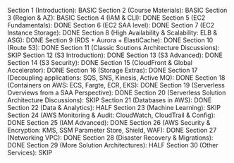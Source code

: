 Section 1 (Introduction):                                                           BASIC
Section 2 (Course Materials):                                                       BASIC
Section 3 (Region & AZ):                                                            BASIC
Section 4 (IAM & CLI):                                                              DONE
Section 5 (EC2 Fundamentals):                                                       DONE
Section 6 (EC2 SAA level):                                                          DONE
Section 7 (EC2 Instance Storage):                                                   DONE
Section 8 (High Availability & Scalability: ELB & ASG):                             DONE
Section 9 (RDS + Aurora + ElastiCache):                                             DONE
Section 10 (Route 53):                                                              DONE
Section 11 (Classic Soutions Architecture Discussions):                             SKIP
Section 12 (S3 Introduction):                                                       DONE
Section 13 (S3 Advanced):                                                           DONE
Section 14 (S3 Security):                                                           DONE
Section 15 (CloudFront & Global Accelerator):                                       DONE
Section 16 (Storage Extras):                                                        DONE
Section 17 (Decoupling applications: SQS, SNS, Kinesis, Active MQ):                 DONE
Section 18 (Containers on AWS: ECS, Fargte, ECR, EKS):                              DONE
Section 19 (Serverless Overviews from a SAA Perspective):                           DONE
Section 20 (Serverless Solution Architecture Discussions):                          SKIP
Section 21 (Databases in AWS):                                                      DONE
Section 22 (Data & Analytics):                                                      HALF
Section 23 (Machine Learning):                                                      SKIP
Section 24 (AWS Monitoring & Audit: CloudWatch, CloudTrail & Config):               DONE
Section 25 (IAM Advanced):                                                          DONE
Section 26 (AWS Security & Encryption: KMS, SSM Parameter Store, Shield, WAF):      DONE
Section 27 (Networking VPC):                                                        DONE
Section 28 (Disaster Recovery & Migrations):                                        DONE
Section 29 (More Solution Architectures):                                           HALF
Section 30 (Other Services):                                                        SKIP